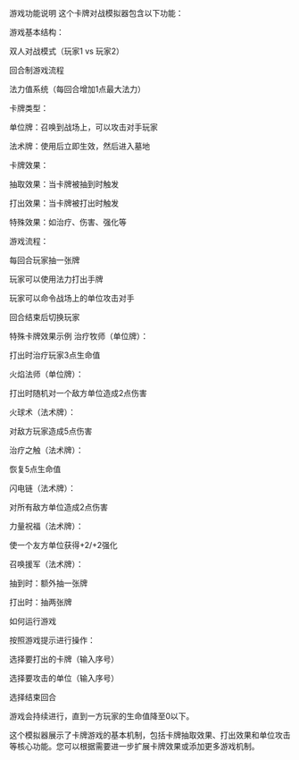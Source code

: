 游戏功能说明
这个卡牌对战模拟器包含以下功能：

游戏基本结构：

双人对战模式（玩家1 vs 玩家2）

回合制游戏流程

法力值系统（每回合增加1点最大法力）

卡牌类型：

单位牌：召唤到战场上，可以攻击对手玩家

法术牌：使用后立即生效，然后进入墓地

卡牌效果：

抽取效果：当卡牌被抽到时触发

打出效果：当卡牌被打出时触发

特殊效果：如治疗、伤害、强化等

游戏流程：

每回合玩家抽一张牌

玩家可以使用法力打出手牌

玩家可以命令战场上的单位攻击对手

回合结束后切换玩家

特殊卡牌效果示例
治疗牧师（单位牌）：

打出时治疗玩家3点生命值

火焰法师（单位牌）：

打出时随机对一个敌方单位造成2点伤害

火球术（法术牌）：

对敌方玩家造成5点伤害

治疗之触（法术牌）：

恢复5点生命值

闪电链（法术牌）：

对所有敌方单位造成2点伤害

力量祝福（法术牌）：

使一个友方单位获得+2/+2强化

召唤援军（法术牌）：

抽到时：额外抽一张牌

打出时：抽两张牌

如何运行游戏

按照游戏提示进行操作：

选择要打出的卡牌（输入序号）

选择要攻击的单位（输入序号）

选择结束回合

游戏会持续进行，直到一方玩家的生命值降至0以下。

这个模拟器展示了卡牌游戏的基本机制，包括卡牌抽取效果、打出效果和单位攻击等核心功能。您可以根据需要进一步扩展卡牌效果或添加更多游戏机制。